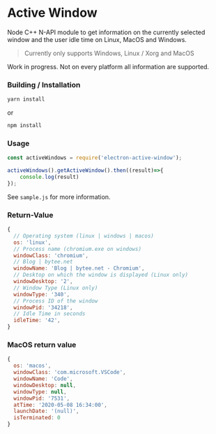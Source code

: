 # Active Window

Node C++ N-API module to get information on the currently selected window and the user idle time on Linux, MacOS and Windows.

> Currently only supports Windows, Linux / Xorg and MacOS

Work in progress. Not on every platform all information are supported.

### Building / Installation

```bash
yarn install
```
or
```bash
npm install
```
### Usage

```javascript
const activeWindows = require('electron-active-window');

activeWindows().getActiveWindow().then((result)=>{
    console.log(result)
});
```

See `sample.js` for more information.

### Return-Value

```javascript
{
  // Operating system (linux | windows | macos)
  os: 'linux',
  // Process name (chromium.exe on windows)
  windowClass: 'chromium',
  // Blog | bytee.net
  windowName: 'Blog | bytee.net - Chromium',
  // Desktop on which the window is displayed (Linux only)
  windowDesktop: '2',
  // Window Type (Linux only)
  windowType: '340',
  // Process ID of the window
  windowPid: '34218',
  // Idle Time in seconds
  idleTime: '42',
}

```
### MacOS return value
```javascript
{
  os: 'macos',
  windowClass: 'com.microsoft.VSCode',
  windowName: 'Code',
  windowDesktop: null,
  windowType: null,
  windowPid: '7531',
  atTime: '2020-05-08 16:34:00',
  launchDate: '(null)',
  isTerminated: 0
}
```
